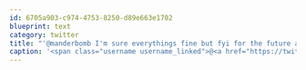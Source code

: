 ```yaml
---
id: 6705a903-c974-4753-8250-d89e663e1702
blueprint: text
category: twitter
title: "'@manderbomb I'm sure everythings fine but fyi for the future animals go crazy for water when diabetic"
caption: '<span class="username username_linked">@<a href="https://twitter.com/manderbomb" title="Amanda">manderbomb</a></span> I''m sure everythings fine but fyi for the future animals go crazy for water when diabetic'
---
```

